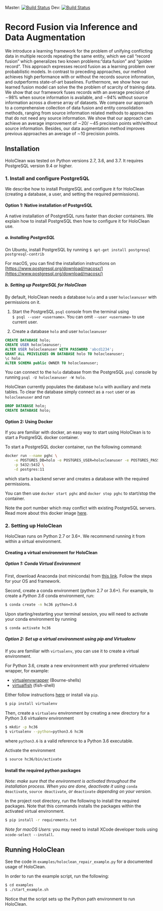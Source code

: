 Master:
[![Build Status](https://travis-ci.org/HoloClean/holoclean.svg?branch=master)](https://travis-ci.org/HoloClean/holoclean)
Dev:
[![Build Status](https://travis-ci.org/HoloClean/holoclean.svg?branch=dev)](https://travis-ci.org/HoloClean/holoclean)

# Record Fusion via Inference and Data Augmentation


We introduce a learning framework for the problem of unifying conflicting data in
multiple records repeating the same entity, which we call “record fusion” which
generalizes two known problems:“data fusion” and “golden record”. This approach
expresses record fusion as a learning problem over probabilistic models. In contrast
to preceding approaches, our method achieves high performance with or without the
records source information, and outperforms state-of-art baselines. Furthermore,
we show how our learned fusion model can solve the the problem of scarcity
of training data. We show that our framework fuses records with an average
precision of ∼98% when source information is available, and ∼94% without
source information across a diverse array of datasets. We compare our approach to
a comprehensive collection of data fusion and entity consolidation methods, ranging
from source information related methods to approaches that do not need any source
information. We show that our approach can achieve an average improvement of
∼20/ ∼45 precision points with/without source information. Besides, our data
augmentation method improves previous approaches an average of ∼10 precision
points.

## Installation

HoloClean was tested on Python versions 2.7, 3.6, and 3.7. 
It requires PostgreSQL version 9.4 or higher.


### 1. Install and configure PostgreSQL

We describe how to install PostgreSQL and configure it for HoloClean
(creating a database, a user, and setting the required permissions).

#### Option 1: Native installation of PostgreSQL

A native installation of PostgreSQL runs faster than docker containers.
We explain how to install PostgreSQL then how to configure it for HoloClean use.

##### a. Installing PostgreSQL

On Ubuntu, install PostgreSQL by running
`
$ apt-get install postgresql postgresql-contrib
`

For macOS, you can find the installation instructions on
[https://www.postgresql.org/download/macosx/](https://www.postgresql.org/download/macosx/)

##### b. Setting up PostgreSQL for HoloClean

By default, HoloClean needs a database `holo` and a user `holocleanuser` with permissions on it.

1. Start the PostgreSQL `psql` console from the terminal using \
`$ psql --user <username>`. You can omit `--user <username>` to use current user.

2. Create a database `holo` and user `holocleanuser`
```sql
CREATE DATABASE holo;
CREATE USER holocleanuser;
ALTER USER holocleanuser WITH PASSWORD 'abcd1234';
GRANT ALL PRIVILEGES ON DATABASE holo TO holocleanuser;
\c holo
ALTER SCHEMA public OWNER TO holocleanuser;
```

You can connect to the `holo` database from the PostgreSQL `psql` console by running
`psql -U holocleanuser -W holo`.

HoloClean currently populates the database `holo` with auxiliary and meta tables.
To clear the database simply connect as a `root` user or as `holocleanuser` and run
```sql
DROP DATABASE holo;
CREATE DATABASE holo;
```

#### Option 2: Using Docker
If you are familiar with docker, an easy way to start using
HoloClean is to start a PostgreSQL docker container.

To start a PostgreSQL docker container, run the following command:

```bash
docker run --name pghc \
    -e POSTGRES_DB=holo -e POSTGRES_USER=holocleanuser -e POSTGRES_PASSWORD=abcd1234 \
    -p 5432:5432 \
    -d postgres:11
```

which starts a backend server and creates a database with the required permissions.

You can then use `docker start pghc` and `docker stop pghc` to start/stop the container.


Note the port number which may conflict with existing PostgreSQL servers.
Read more about this docker image [here](https://hub.docker.com/_/postgres/). 

### 2. Setting up HoloClean
HoloClean runs on Python 2.7 or 3.6+. We recommend running it from within
a virtual environment.

#### Creating a virtual environment for HoloClean
##### Option 1: Conda Virtual Environment

First, download Anaconda (not miniconda) from [this link](https://www.anaconda.com/download).
Follow the steps for your OS and framework. 

Second, create a conda environment (python 2.7 or 3.6+).
For example, to create a *Python 3.6* conda environment, run:

```bash
$ conda create -n hc36 python=3.6
```

Upon starting/restarting your terminal session, you will need to activate your
conda environment by running
```bash
$ conda activate hc36
```

##### Option 2: Set up a virtual environment using pip and Virtualenv

If you are familiar with `virtualenv`, you can use it to create 
a virtual environment.

For Python 3.6, create a new environment
with your preferred virtualenv wrapper, for example:

* [virtualenvwrapper](https://virtualenvwrapper.readthedocs.io/en/latest/) (Bourne-shells)
* [virtualfish](https://virtualfish.readthedocs.io/en/latest/) (fish-shell)


Either follow instructions [here](https://virtualenv.pypa.io/en/stable/installation/) or install via
`pip`.
```bash
$ pip install virtualenv
```

Then, create a `virtualenv` environment by creating a new directory for a Python 3.6 virtualenv environment
```bash
$ mkdir -p hc36
$ virtualenv --python=python3.6 hc36
```
where `python3.6` is a valid reference to a Python 3.6 executable.

Activate the environment
```bash
$ source hc36/bin/activate
```

#### Install the required python packages

*Note: make sure that the environment is activated throughout the installation process.
When you are done, deactivate it using* 
`conda deactivate`, `source deactivate`, *or* `deactivate` 
*depending on your version*.

In the project root directory, run the following to install the required packages.
Note that this commands installs the packages within the activated virtual environment.

```bash
$ pip install -r requirements.txt
```


*Note for macOS Users:*
you may need to install XCode developer tools using `xcode-select --install`.


## Running HoloClean

See the code in `examples/holoclean_repair_example.py` for a documented usage of HoloClean.

In order to run the example script, run the following:
```bash
$ cd examples
$ ./start_example.sh
```

Notice that the script sets up the Python path environment to run HoloClean.
